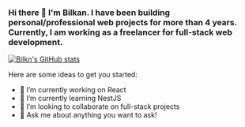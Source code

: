 ### Hi there 👋 I'm Bilkan. I have been building personal/professional web projects for more than 4 years. Currently, I am working as a freelancer for full-stack web development.
[![Bilkn's GitHub stats](https://github-readme-stats.vercel.app/api?username=bilkn&show_icons=true&theme=nightowl)](https://github.com/bilkn/github-readme-stats)

Here are some ideas to get you started:

- 🔭 I’m currently working on React
- 🌱 I’m currently learning NestJS
- 👥 I’m looking to collaborate on full-stack projects
- 💬 Ask me about anything you want to ask!


